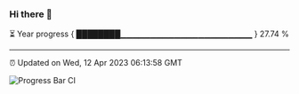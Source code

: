 ### Hi there 👋

⏳ Year progress { ████████▁▁▁▁▁▁▁▁▁▁▁▁▁▁▁▁▁▁▁▁▁▁ } 27.74 %

---

⏰ Updated on Wed, 12 Apr 2023 06:13:58 GMT

![Progress Bar CI](https://github.com/liununu/liununu/workflows/Progress%20Bar%20CI/badge.svg)
